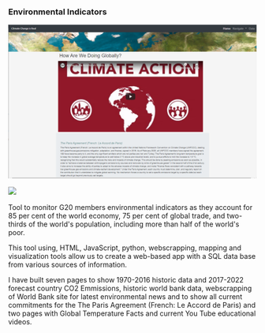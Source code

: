 ### Environmental Indicators
![EnviroAppScreen1](https://github.com/jhenvi/Enviromental_Indicators_App/blob/master/Images/EnviroAppScreen1.PNG)

<img src=“https://github.com/jhenvi/Enviromental_Indicators_App/blob/master/Images/EnviroAppScreen1.PNG”>

Tool to monitor G20 members environmental indicators as they account for 85 per cent of the world economy, 
75 per cent of global trade, and two-thirds of the world's population, including more than half of the world's poor.

This tool using, HTML, JavaScript, python, webscrapping, mapping and visualization tools allow us to create a
web-based app with a SQL data base from various sources of information.

I have built seven pages to show 1970-2016 historic data and 2017-2022 forecast country CO2 Emmissions, historic world bank data,
webscrapping of World Bank site for latest environmental news and to show all current commitments for the The Paris Agreement 
(French: Le Accord de Paris) and two pages with Global Temperature Facts and current You Tube educational videos.


